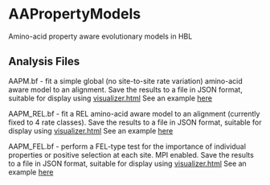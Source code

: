 AAPropertyModels
================

Amino-acid property aware evolutionary models in HBL

Analysis Files
-------------

AAPM.bf - fit a simple global (no site-to-site rate variation) amino-acid aware model to an alignment. 
Save the results to a file in JSON format, suitable for display using [visualizer.html](AAPropertyModels/blob/master/visualizer.html)
See an example [here](AAPropertyModels/blob/master/results/bglobin_aapm.json)

AAPM_REL.bf - fit a REL amino-acid aware model to an alignment (currently fixed to 4 rate classes). 
Save the results to a file in JSON format, suitable for display using [visualizer.html](AAPropertyModels/blob/master/visualizer.html)
See an example [here](AAPropertyModels/blob/master/results/bglobin_aapm_rel.json)

AAPM_FEL.bf - perform a FEL-type test for the importance of individual properties or positive selection at each site. MPI enabled.
Save the results to a file in JSON format, suitable for display using [visualizer.html](AAPropertyModels/blob/master/visualizer.html)
See an example [here](AAPropertyModels/blob/master/results/bglobin.fel)

